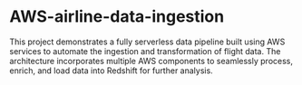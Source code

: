 # AWS-airline-data-ingestion
This project demonstrates a fully serverless data pipeline built using AWS services to automate the ingestion and transformation of flight data. The architecture incorporates multiple AWS components to seamlessly process, enrich, and load data into Redshift for further analysis.

